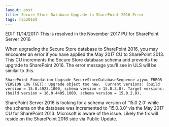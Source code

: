 ```yaml
---
layout: post
title: Secure Store Database Upgrade to SharePoint 2016 Error
tags: [sp2016]
---
```


EDIT 11/14/2017: This is resolved in the November 2017 PU for SharePoint Server 2016

When upgrading the Secure Store database to SharePoint 2016, you may encounter an error if you have applied the May 2017 CU to SharePoint 2013. This CU increments the Secure Store database schema and prevents the upgrade to SharePoint 2016. The error message you'll see in ULS will be similar to this.

```
SharePoint Foundation Upgrade SecureStoreDatabaseSequence ajyxu ERROR VERSION LOG (GET): Upgrade object too new.  Current versions: (build version = 15.0.4923.1000, schema version = 15.0.3.0). Target versions: (build version = 16.0.4405.1000, schema version = 15.0.2.0).
```

SharePoint Server 2016 is looking for a schema version of '15.0.2.0' while the schema on the database was incremented to '15.0.3.0' via the May 2017 CU for SharePoint 2013. Microsoft is aware of the issue. Likely the fix will reside on the SharePoint 2016 side via Public Update.